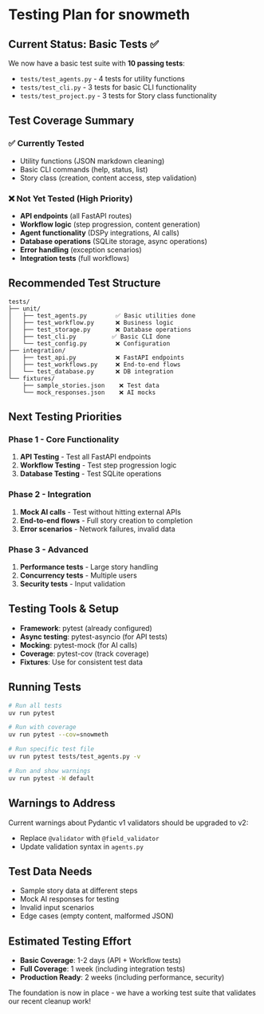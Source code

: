 # Testing Plan for snowmeth

## Current Status: Basic Tests ✅

We now have a basic test suite with **10 passing tests**:

- `tests/test_agents.py` - 4 tests for utility functions
- `tests/test_cli.py` - 3 tests for basic CLI functionality  
- `tests/test_project.py` - 3 tests for Story class functionality

## Test Coverage Summary

### ✅ Currently Tested
- Utility functions (JSON markdown cleaning)
- Basic CLI commands (help, status, list)
- Story class (creation, content access, step validation)

### ❌ Not Yet Tested (High Priority)
- **API endpoints** (all FastAPI routes)
- **Workflow logic** (step progression, content generation)
- **Agent functionality** (DSPy integrations, AI calls)
- **Database operations** (SQLite storage, async operations)
- **Error handling** (exception scenarios)
- **Integration tests** (full workflows)

## Recommended Test Structure

```
tests/
├── unit/
│   ├── test_agents.py        ✅ Basic utilities done
│   ├── test_workflow.py      ❌ Business logic
│   ├── test_storage.py       ❌ Database operations  
│   ├── test_cli.py          ✅ Basic CLI done
│   └── test_config.py        ❌ Configuration
├── integration/
│   ├── test_api.py           ❌ FastAPI endpoints
│   ├── test_workflows.py     ❌ End-to-end flows
│   └── test_database.py      ❌ DB integration
└── fixtures/
    ├── sample_stories.json    ❌ Test data
    └── mock_responses.json    ❌ AI mocks
```

## Next Testing Priorities

### Phase 1 - Core Functionality
1. **API Testing** - Test all FastAPI endpoints
2. **Workflow Testing** - Test step progression logic
3. **Database Testing** - Test SQLite operations

### Phase 2 - Integration  
1. **Mock AI calls** - Test without hitting external APIs
2. **End-to-end flows** - Full story creation to completion
3. **Error scenarios** - Network failures, invalid data

### Phase 3 - Advanced
1. **Performance tests** - Large story handling
2. **Concurrency tests** - Multiple users
3. **Security tests** - Input validation

## Testing Tools & Setup

- **Framework**: pytest (already configured)
- **Async testing**: pytest-asyncio (for API tests)
- **Mocking**: pytest-mock (for AI calls)
- **Coverage**: pytest-cov (track coverage)
- **Fixtures**: Use for consistent test data

## Running Tests

```bash
# Run all tests
uv run pytest

# Run with coverage
uv run pytest --cov=snowmeth

# Run specific test file
uv run pytest tests/test_agents.py -v

# Run and show warnings
uv run pytest -W default
```

## Warnings to Address

Current warnings about Pydantic v1 validators should be upgraded to v2:
- Replace `@validator` with `@field_validator`
- Update validation syntax in `agents.py`

## Test Data Needs

- Sample story data at different steps
- Mock AI responses for testing
- Invalid input scenarios
- Edge cases (empty content, malformed JSON)

## Estimated Testing Effort

- **Basic Coverage**: 1-2 days (API + Workflow tests)
- **Full Coverage**: 1 week (including integration tests)
- **Production Ready**: 2 weeks (including performance, security)

The foundation is now in place - we have a working test suite that validates our recent cleanup work!